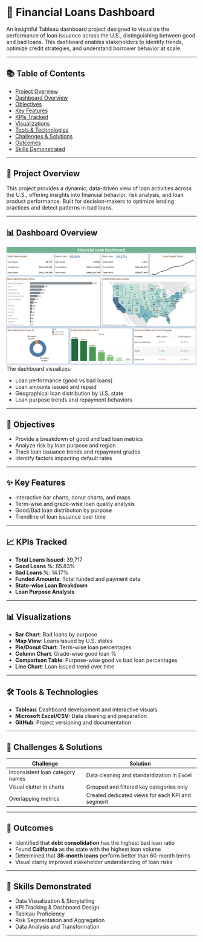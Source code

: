 # 💼 Financial Loans Dashboard

An insightful Tableau dashboard project designed to visualize the performance of loan issuance across the U.S., distinguishing between good and bad loans. This dashboard enables stakeholders to identify trends, optimize credit strategies, and understand borrower behavior at scale.

---

## 📚 Table of Contents
- [Project Overview](#project-overview)
- [Dashboard Overview](#dashboard-overview)
- [Objectives](#objectives)
- [Key Features](#key-features)
- [KPIs Tracked](#kpis-tracked)
- [Visualizations](#visualizations)
- [Tools & Technologies](#tools--technologies)
- [Challenges & Solutions](#challenges--solutions)
- [Outcomes](#outcomes)
- [Skills Demonstrated](#skills-demonstrated)


---

## 📌 Project Overview
This project provides a dynamic, data-driven view of loan activities across the U.S., offering insights into financial behavior, risk analysis, and loan product performance. Built for decision-makers to optimize lending practices and detect patterns in bad loans.

---

## 📊 Dashboard Overview
![Dashboard Overview](https://github.com/harshitha-tankasala/financial-loan-dashboard-tableau/blob/main/financial_loan_dashboard.png)
The dashboard visualizes:
- Loan performance (good vs bad loans)
- Loan amounts issued and repaid
- Geographical loan distribution by U.S. state
- Loan purpose trends and repayment behaviors

---

## 🎯 Objectives
- Provide a breakdown of good and bad loan metrics
- Analyze risk by loan purpose and region
- Track loan issuance trends and repayment grades
- Identify factors impacting default rates

---

## ✨ Key Features
- Interactive bar charts, donut charts, and maps
- Term-wise and grade-wise loan quality analysis
- Good/Bad loan distribution by purpose
- Trendline of loan issuance over time

---

## 📈 KPIs Tracked
- **Total Loans Issued**: 39,717  
- **Good Loans %**: 85.83%  
- **Bad Loans %**: 14.17%  
- **Funded Amounts**: Total funded and payment data  
- **State-wise Loan Breakdown**  
- **Loan Purpose Analysis**

---

## 📊 Visualizations
- **Bar Chart**: Bad loans by purpose  
- **Map View**: Loans issued by U.S. states  
- **Pie/Donut Chart**: Term-wise loan percentages  
- **Column Chart**: Grade-wise good loan %  
- **Comparison Table**: Purpose-wise good vs bad loan percentages  
- **Line Chart**: Loan issued trend over time  

---

## 🛠️ Tools & Technologies
- **Tableau**: Dashboard development and interactive visuals  
- **Microsoft Excel/CSV**: Data cleaning and preparation  
- **GitHub**: Project versioning and documentation

---

## 🧩 Challenges & Solutions
| Challenge | Solution |
|----------|----------|
| Inconsistent loan category names | Data cleaning and standardization in Excel |
| Visual clutter in charts | Grouped and filtered key categories only |
| Overlapping metrics | Created dedicated views for each KPI and segment |

---

## 🏁 Outcomes
- Identified that **debt consolidation** has the highest bad loan ratio
- Found **California** as the state with the highest loan volume
- Determined that **36-month loans** perform better than 60-month terms
- Visual clarity improved stakeholder understanding of loan risks

---

## 🧠 Skills Demonstrated
- Data Visualization & Storytelling  
- KPI Tracking & Dashboard Design  
- Tableau Proficiency  
- Risk Segmentation and Aggregation  
- Data Analysis and Transformation  

---




